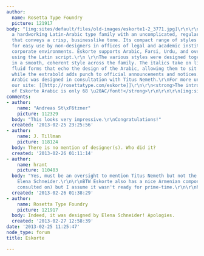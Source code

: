 ```yaml
---
author:
  name: Rosetta Type Foundry
  picture: 121917
body: "[img:sites/default/files/old-images/eskorte1-2_3771.jpg]\r\n\r\nEskorte is
  a hardworking Latin-Arabic type family with an uncomplicated, regular appearance
  that conveys a crisp, businesslike tone. Its compact range of styles has been designed
  for easy use by non-designers in offices of legal and academic institutions, and
  corporate environments. Eskorte supports Arabic, Farsi, Urdu, and over ninety languages
  using the Latin script.\r\n \r\nThe various styles were designed together, resulting
  in a smooth, coherent style across the family. The italics take on livelier, more
  fluid forms that echo the design of the Arabic, allowing them to sit perfectly together,
  while the extrabold adds punch to official announcements and notices.\r\n\r\nThe
  Arabic was designed in consultation with Titus Nemeth.\r\nFor more unformation visit
  our site: [[http://rosettatype.com/eskorte]]\r\n\r\n<strong>The introductory price
  of Eskorte Arabic is only 68 \u20AC/font!</strong>\r\n\r\n\r\n[img:sites/default/files/old-images/eskorte1-5_4107.png]\r\n[img:sites/default/files/old-images/eskorte1-6_4327.png]\r\n[img:sites/default/files/old-images/eskorte1-7_4768.png]\r\n[img:sites/default/files/old-images/eskorte1-8_6578.png]"
comments:
- author:
    name: "Andreas St\xF6tzner"
    picture: 112329
  body: "This looks very impressive.\r\nCongratulations!"
  created: '2013-02-25 23:25:56'
- author:
    name: J. Tillman
    picture: 118124
  body: There is no mention of designer(s). Who did it?
  created: '2013-02-26 01:11:14'
- author:
    name: hrant
    picture: 110403
  body: "Yes, must be an oversight to mention Titus Nemeth but not the main designer,
    Elena Schneider.\r\n\r\nBTW Eskorte also has a nice Armenian component (that I
    consulted on) but I assume it wasn't ready for prime-time.\r\n\r\nhhp\r\n"
  created: '2013-02-26 01:38:29'
- author:
    name: Rosetta Type Foundry
    picture: 121917
  body: Indeed, it was designed by Elena Schneider! Apologies.
  created: '2013-02-27 12:58:39'
date: '2013-02-25 11:25:47'
node_type: forum
title: Eskorte

---
```

